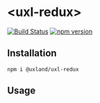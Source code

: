 # \<uxl-redux\>

[![Build Status](https://travis-ci.org/uxland/uxl-redux.svg?branch=master)](https://travis-ci.org/uxland/uxl-redux)
[![npm version](https://badge.fury.io/js/%40uxland%2Fuxl-redux.svg)](https://badge.fury.io/js/%40uxland%2Fuxl-redux)

## Installation

`npm i @uxland/uxl-redux`

## Usage
